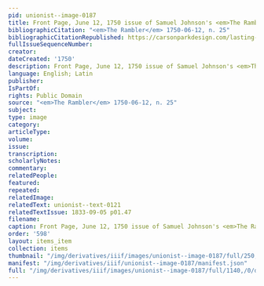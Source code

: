 ```yaml
---
pid: unionist--image-0187
title: Front Page, June 12, 1750 issue of Samuel Johnson's <em>The Rambler</em>
bibliographicCitation: "<em>The Rambler</em> 1750-06-12, n. 25"
bibliographicCitationRepublished: https://carsonparkdesign.com/lasting-ephemera-samuel-johnsons-the-rambler/
fullIssueSequenceNumber: 
creator: 
dateCreated: '1750'
description: Front Page, June 12, 1750 issue of Samuel Johnson's <em>The Rambler</em>
language: English; Latin
publisher: 
IsPartOf: 
rights: Public Domain
source: "<em>The Rambler</em> 1750-06-12, n. 25"
subject: 
type: image
category: 
articleType: 
volume: 
issue: 
transcription: 
scholarlyNotes: 
commentary: 
relatedPeople: 
featured: 
repeated: 
relatedImage: 
relatedText: unionist--text-0121
relatedTextIssue: 1833-09-05 p01.47
filename: 
caption: Front Page, June 12, 1750 issue of Samuel Johnson's <em>The Rambler</em>
order: '598'
layout: items_item
collection: items
thumbnail: "/img/derivatives/iiif/images/unionist--image-0187/full/250,/0/default.jpg"
manifest: "/img/derivatives/iiif/unionist--image-0187/manifest.json"
full: "/img/derivatives/iiif/images/unionist--image-0187/full/1140,/0/default.jpg"
---
```

